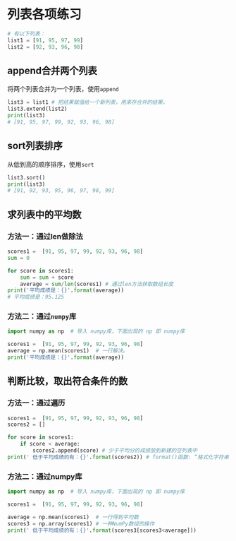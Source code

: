# 列表各项练习
```py
# 有以下列表：
list1 = [91, 95, 97, 99]
list2 = [92, 93, 96, 98]
```
## append合并两个列表
将两个列表合并为一个列表，使用`append`
```py
list3 = list1 # 把结果赋值给一个新列表，用来存合并的结果。
list3.extend(list2)
print(list3)
# [91, 95, 97, 99, 92, 93, 96, 98]
```
## sort列表排序
从低到高的顺序排序，使用`sort`
```py
list3.sort()
print(list3)
# [91, 92, 93, 95, 96, 97, 98, 99]
```
## 求列表中的平均数
### 方法一：通过len做除法
```py
scores1 =  [91, 95, 97, 99, 92, 93, 96, 98]
sum = 0

for score in scores1:
    sum = sum + score
    average = sum/len(scores1) # 通过len方法获取数组长度
print('平均成绩是：{}'.format(average))
# 平均成绩是：95.125
```
### 方法二：通过`numpy`库
```py
import numpy as np  # 导入 numpy库，下面出现的 np 即 numpy库

scores1 =  [91, 95, 97, 99, 92, 93, 96, 98]
average = np.mean(scores1)  # 一行解决。
print('平均成绩是：{}'.format(average))
```
## 判断比较，取出符合条件的数
### 方法一：通过遍历
```py
scores1 =  [91, 95, 97, 99, 92, 93, 96, 98]
scores2 = []

for score in scores1:
    if score < average:
        scores2.append(score) # 少于平均分的成绩放到新建的空列表中
print(' 低于平均成绩的有：{}'.format(scores2)) # format()函数: “格式化字符串”的方法
```

### 方法二：通过numpy库
```py
import numpy as np  # 导入 numpy库，下面出现的 np 即 numpy库

scores1 =  [91, 95, 97, 99, 92, 93, 96, 98]

average = np.mean(scores1)  # 一行得到平均数
scores3 = np.array(scores1) # 一种NumPy数组的操作
print(' 低于平均成绩的有：{}'.format(scores3[scores3<average]))
```
